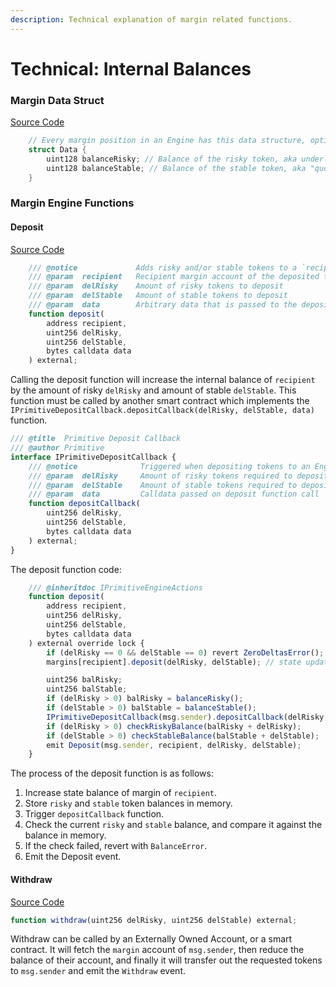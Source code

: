 ```yaml
---
description: Technical explanation of margin related functions.
---
```


# Technical: Internal Balances

### Margin Data Struct

[Source Code](https://github.com/primitivefinance/primitive-v2-core/blob/main/contracts/libraries/Margin.sol)

```go
    // Every margin position in an Engine has this data structure, optimized for 1 storage slot.
    struct Data {
        uint128 balanceRisky; // Balance of the risky token, aka underlying asset
        uint128 balanceStable; // Balance of the stable token, aka "quote" asset
    }
```

### Margin Engine Functions

#### Deposit

[Source Code](https://github.com/primitivefinance/primitive-v2-core/blob/0fdb11272fcb423b32be5a260f73e36977c43c86/contracts/PrimitiveEngine.sol#L149-L160)

```javascript
    /// @notice             Adds risky and/or stable tokens to a `recipient`'s internal balance account
    /// @param  recipient   Recipient margin account of the deposited tokens
    /// @param  delRisky    Amount of risky tokens to deposit
    /// @param  delStable   Amount of stable tokens to deposit
    /// @param  data        Arbitrary data that is passed to the depositCallback function
    function deposit(
        address recipient,
        uint256 delRisky,
        uint256 delStable,
        bytes calldata data
    ) external;
```

Calling the deposit function will increase the internal balance of `recipient` by the amount of risky `delRisky` and amount of stable `delStable`. This function must be called by another smart contract which implements the `IPrimitiveDepositCallback.depositCallback(delRisky, delStable, data)` function.

```javascript
/// @title  Primitive Deposit Callback
/// @author Primitive
interface IPrimitiveDepositCallback {
    /// @notice              Triggered when depositing tokens to an Engine
    /// @param  delRisky     Amount of risky tokens required to deposit to risky margin balance
    /// @param  delStable    Amount of stable tokens required to deposit to stable margin balance
    /// @param  data         Calldata passed on deposit function call
    function depositCallback(
        uint256 delRisky,
        uint256 delStable,
        bytes calldata data
    ) external;
}
```

The deposit function code:

```javascript
    /// @inheritdoc IPrimitiveEngineActions
    function deposit(
        address recipient,
        uint256 delRisky,
        uint256 delStable,
        bytes calldata data
    ) external override lock {
        if (delRisky == 0 && delStable == 0) revert ZeroDeltasError();
        margins[recipient].deposit(delRisky, delStable); // state update

        uint256 balRisky;
        uint256 balStable;
        if (delRisky > 0) balRisky = balanceRisky();
        if (delStable > 0) balStable = balanceStable();
        IPrimitiveDepositCallback(msg.sender).depositCallback(delRisky, delStable, data); // agnostic payment
        if (delRisky > 0) checkRiskyBalance(balRisky + delRisky);
        if (delStable > 0) checkStableBalance(balStable + delStable);
        emit Deposit(msg.sender, recipient, delRisky, delStable);
    }
```



The process of the deposit function is as follows:

1. Increase state balance of margin of `recipient`.
2. Store `risky` and `stable` token balances in memory.
3. Trigger `depositCallback` function.
4. Check the current `risky` and `stable` balance, and compare it against the balance in memory.
5. If the check failed, revert with `BalanceError`.
6. Emit the Deposit event.

#### Withdraw

[Source Code](https://github.com/primitivefinance/primitive-v2-core/blob/505326e95d49c4a07f09a664a2f8374c044af41b/contracts/PrimitiveEngine.sol#L217-L228)

```javascript
function withdraw(uint256 delRisky, uint256 delStable) external;
```

Withdraw can be called by an Externally Owned Account, or a smart contract. It will fetch the `margin` account of `msg.sender`, then reduce the balance of their account, and finally it will transfer out the requested tokens to `msg.sender` and emit the `Withdraw` event.
